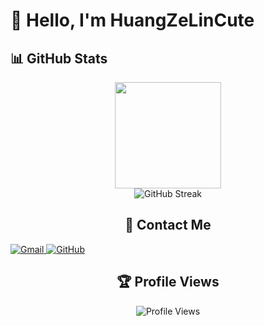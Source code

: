 # 👋 Hello, I'm HuangZeLinCute

## 📊 GitHub Stats

<div align="center">
    <a href="https://github.com/HuangZeLinCute">
        <img height="170" src="https://github-readme-stats.vercel.app/api?username=HuangZeLinCute&show_icons=true&theme=tokyonight&rank_icon=github&border_radius=10" />
    </a>
</div>

<div align="center">
    <img src="https://github-readme-streak-stats.herokuapp.com/?user=HuangZeLinCute&theme=tokyonight&border_radius=10" alt="GitHub Streak" />

## 📧 Contact Me

<div align="left">
    <a href="mailto:h1418189835@gmail.com">
        <img src="https://img.shields.io/badge/Gmail-D14836?style=for-the-badge&logo=gmail&logoColor=white" alt="Gmail" />
    </a>
    <a href="https://github.com/HuangZeLinCute">
        <img src="https://img.shields.io/badge/GitHub-100000?style=for-the-badge&logo=github&logoColor=white" alt="GitHub" />
    </a>
</div>

## 🏆 Profile Views

<div align="center">
    <img src="https://komarev.com/ghpvc/?username=HuangZeLinCute&color=blueviolet&style=for-the-badge" alt="Profile Views" />
</div>
